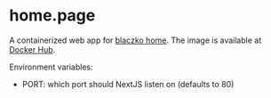 # home.page

A containerized web app for [blaczko home](https://home.blaczko.com/).
The image is available at [Docker Hub](https://hub.docker.com/repository/docker/blaczk0/home-blaczko/general).

Environment variables:
- PORT: which port should NextJS listen on (defaults to 80)
